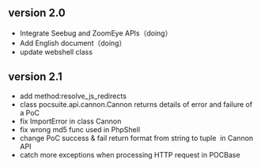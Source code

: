 
version 2.0
---------------
* Integrate Seebug and ZoomEye APIs（doing）
* Add English document（doing）
* update webshell class



version 2.1
--------------
* add method:resolve_js_redirects
* class pocsuite.api.cannon.Cannon returns details of  error and failure of a PoC
* fix ImportError in class Cannon
* fix wrong md5 func used in PhpShell
* change PoC success & fail return format from string to tuple  in Cannon API
* catch more exceptions when processing HTTP request in POCBase
